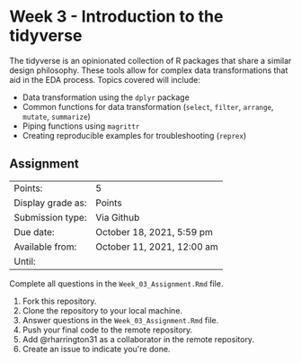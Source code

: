 # Week 3 - Introduction to the tidyverse

The tidyverse is an opinionated collection of R packages that share a similar design philosophy. These tools allow for complex data transformations that aid in the EDA process. Topics covered will include:

-   Data transformation using the `dplyr` package
-   Common functions for data transformation (`select`, `filter`, `arrange`, `mutate`, `summarize`)
-   Piping functions using `magrittr`
-   Creating reproducible examples for troubleshooting (`reprex`)

## Assignment

|                   |                            |
|-------------------|----------------------------|
| Points:           | 5                          |
| Display grade as: | Points                     |
| Submission type:  | Via Github                 |
| Due date:         | October 18, 2021, 5:59 pm  |
| Available from:   | October 11, 2021, 12:00 am |
| Until:            |                            |

Complete all questions in the `Week_03_Assignment.Rmd` file.

1.  Fork this repository.
2.  Clone the repository to your local machine.
3.  Answer questions in the `Week_03_Assignment.Rmd` file.
4.  Push your final code to the remote repository.
5.  Add \@rharrington31 as a collaborator in the remote repository.
6.  Create an issue to indicate you're done.
